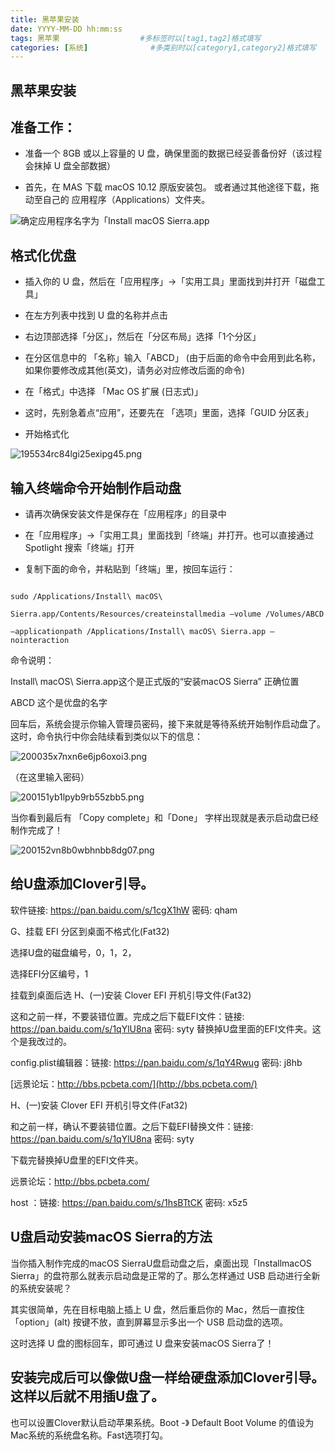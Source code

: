 ```yaml
---
title: 黑苹果安装
date: YYYY-MM-DD hh:mm:ss
tags: 黑苹果                  #多标签时以[tag1,tag2]格式填写
categories: [系统]              #多类别时以[category1,category2]格式填写
---
```


## 黑苹果安装

## 准备工作：

- 准备一个 8GB 或以上容量的 U 盘，确保里面的数据已经妥善备份好（该过程会抹掉 U 盘全部数据）

- 首先，在 MAS 下载 macOS 10.12 原版安装包。
或者通过其他途径下载，拖动至自己的 应用程序（Applications）文件夹。

![确定应用程序名字为「Install macOS Sierra.app](http://upload-images.jianshu.io/upload_images/1386124-988f9c1fac3568d4.png?imageMogr2/auto-orient/strip%7CimageView2/2/w/1240)


## 格式化优盘

- 插入你的 U 盘，然后在「应用程序」->「实用工具」里面找到并打开「磁盘工具」

- 在左方列表中找到 U 盘的名称并点击

- 右边顶部选择「分区」，然后在「分区布局」选择「1个分区」

- 在分区信息中的 「名称」输入「ABCD」 (由于后面的命令中会用到此名称，如果你要修改成其他(英文)，请务必对应修改后面的命令)

- 在「格式」中选择 「Mac OS 扩展 (日志式)」

- 这时，先别急着点“应用”，还要先在 「选项」里面，选择「GUID 分区表」

- 开始格式化


![195534rc84lgi25exipg45.png](http://upload-images.jianshu.io/upload_images/1386124-124f493969ec0273.png?imageMogr2/auto-orient/strip%7CimageView2/2/w/1240)


## 输入终端命令开始制作启动盘

- 请再次确保安装文件是保存在「应用程序」的目录中

- 在「应用程序」->「实用工具」里面找到「终端」并打开。也可以直接通过 Spotlight 搜索「终端」打开

- 复制下面的命令，并粘贴到「终端」里，按回车运行：


```

sudo /Applications/Install\ macOS\

Sierra.app/Contents/Resources/createinstallmedia –volume /Volumes/ABCD

–applicationpath /Applications/Install\ macOS\ Sierra.app –nointeraction

```

命令说明：

Install\ macOS\ Sierra.app这个是正式版的“安装macOS Sierra” 正确位置

ABCD 这个是优盘的名字

回车后，系统会提示你输入管理员密码，接下来就是等待系统开始制作启动盘了。这时，命令执行中你会陆续看到类似以下的信息：



![200035x7nxn6e6jp6oxoi3.png](http://upload-images.jianshu.io/upload_images/1386124-2ffcb249d48e9204.png?imageMogr2/auto-orient/strip%7CimageView2/2/w/1240)


（在这里输入密码）



![200151yb1lpyb9rb55zbb5.png](http://upload-images.jianshu.io/upload_images/1386124-58277753103c2e67.png?imageMogr2/auto-orient/strip%7CimageView2/2/w/1240)


当你看到最后有 「Copy complete」和「Done」 字样出现就是表示启动盘已经制作完成了！


![200152vn8b0wbhnbb8dg07.png](http://upload-images.jianshu.io/upload_images/1386124-27178841e72739bd.png?imageMogr2/auto-orient/strip%7CimageView2/2/w/1240)


## 给U盘添加Clover引导。

软件链接: https://pan.baidu.com/s/1cgX1hW 密码: qham

G、挂载 EFI 分区到桌面不格式化(Fat32)

选择U盘的磁盘编号，0，1，2，

选择EFI分区编号，1

挂载到桌面后选 H、(一)安装 Clover EFI 开机引导文件(Fat32)

这和之前一样，不要装错位置。完成之后下载EFI文件：链接: https://pan.baidu.com/s/1qYlU8na 密码: syty 替换掉U盘里面的EFI文件夹。这个是我改过的。

config.plist编辑器：链接: https://pan.baidu.com/s/1qY4Rwug 密码: j8hb

[远景论坛：http://bbs.pcbeta.com/](http://bbs.pcbeta.com/)

H、(一)安装 Clover EFI 开机引导文件(Fat32)

和之前一样，确认不要装错位置。之后下载EFI替换文件：链接: https://pan.baidu.com/s/1qYlU8na 密码: syty

下载完替换掉U盘里的EFI文件夹。

远景论坛：http://bbs.pcbeta.com/

host ：链接: https://pan.baidu.com/s/1hsBTtCK 密码: x5z5

## U盘启动安装macOS Sierra的方法

当你插入制作完成的macOS SierraU盘启动盘之后，桌面出现「InstallmacOS Sierra」的盘符那么就表示启动盘是正常的了。那么怎样通过 USB 启动进行全新的系统安装呢？

其实很简单，先在目标电脑上插上 U 盘，然后重启你的 Mac，然后一直按住「option」(alt) 按键不放，直到屏幕显示多出一个 USB 启动盘的选项。

这时选择 U 盘的图标回车，即可通过 U 盘来安装macOS Sierra了！

## 安装完成后可以像做U盘一样给硬盘添加Clover引导。这样以后就不用插U盘了。

也可以设置Clover默认启动苹果系统。Boot -》 Default Boot Volume  的值设为Mac系统的系统盘名称。Fast选项打勾。
